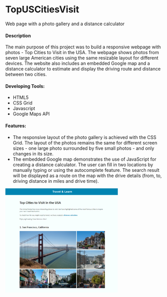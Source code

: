 # TopUSCitiesVisit
Web page with a photo gallery and a distance calculator

<h4>Description</h4>
                            <p>The main purpose of this project was to build a responsive webpage with photos - Top Cities to Visit in the USA. The webpage shows photos from seven large American cities using the same resizable layout for different devices. The website also includes an embedded Google map and a distance calculator to estimate and display the driving route and distance between two cities.</p>   
                            <h4>Developing Tools:</h4>
                            <ul>
                                <li>HTML5</li>
                                <li>CSS Grid</li>
                                <li>Javascript</li>
                                <li>Google Maps API</li>                   
                            </ul>
                            <h4>Features:</h4>
                            <ul>
                                <li>The responsive layout of the photo gallery is achieved with the CSS Grid. The layout of the photos remains the same for different screen sizes - one large photo surrounded by five small photos - and only changes in its size.</li>
                                <li>The embedded Google map demonstrates the use of JavaScript for creating a distance calculator. The user can fill in two locations by manually typing or using the autocomplete feature. The search result will be displayed as a route on the map with the drive details (from, to, driving distance in miles and drive time).</li>
                            </ul>
<img src="screenschots/citiesscreen1.PNG" width="350px">
